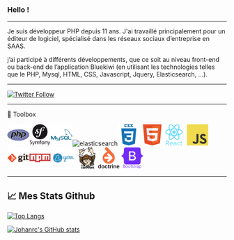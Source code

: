 ### Hello !

---

Je suis développeur PHP depuis 11 ans. J'ai travaillé principalement pour un éditeur de logiciel, spécialisé dans les réseaux sociaux d’entreprise en SAAS. 

j’ai participé à différents développements, que ce soit au niveau front-end ou back-end de l’application Bluekiwi (en utilisant les technologies telles que le PHP, Mysql, HTML, CSS, Javascript, Jquery, Elasticsearch, …).

---

[![Twitter Follow](https://img.shields.io/twitter/follow/johanrc_pro?label=Follow%20&style=social)](https://twitter.com/intent/follow?screen_name=johanrc_pro)

---

🧰 Toolbox

<img src="https://github.com/devicons/devicon/blob/master/icons/php/php-original.svg" alt="PHP" width="50" height="50"/><img src="https://github.com/devicons/devicon/blob/master/icons/symfony/symfony-original-wordmark.svg" alt="Symfony" width="50" height="50"/><img src="https://github.com/devicons/devicon/blob/master/icons/mysql/mysql-plain-wordmark.svg" alt="mysql" width="50" height="50"/><img src="https://static-www.elastic.co/v3/assets/bltefdd0b53724fa2ce/blt987f36e6cf17bc9a/5ea8c7fba7bdee51f48010f7/brand-elastic-vertical-220x130.svg" alt="elasticsearch" width="50" height="50"/><img src="https://github.com/devicons/devicon/blob/master/icons/css3/css3-plain-wordmark.svg" alt="CSS" width="50" height="50"/> <img src="https://github.com/devicons/devicon/blob/master/icons/html5/html5-original.svg" alt="HTML" width="50" height="50"/><img src="https://github.com/devicons/devicon/blob/master/icons/react/react-original-wordmark.svg" alt="ReactJs" width="50" height="50"/> <img src="https://github.com/devicons/devicon/blob/master/icons/javascript/javascript-original.svg" alt="JavaScript" width="50" height="50"/> 
<img src="https://github.com/devicons/devicon/blob/master/icons/git/git-original-wordmark.svg" alt="Git" width="50" height="50"/><img src="https://github.com/devicons/devicon/blob/master/icons/npm/npm-original-wordmark.svg" alt="npm" width="50" height="50"/> <img src="https://github.com/devicons/devicon/blob/master/icons/yarn/yarn-original-wordmark.svg" alt="yarn" width="50" height="50"/> <img src="https://github.com/devicons/devicon/blob/master/icons/composer/composer-original.svg" alt="composer" width="50" height="50"/><img src="https://github.com/devicons/devicon/blob/master/icons/doctrine/doctrine-original-wordmark.svg" alt="composer" width="50" height="50"/> <img src="https://github.com/devicons/devicon/blob/master/icons/bootstrap/bootstrap-plain-wordmark.svg" alt="bootstrap" width="50" height="50"/>

---

## &#x1f4c8; Mes Stats Github

[![Top Langs](https://github-readme-stats.vercel.app/api/top-langs/?username=neodraken&hide=java,html,css&theme=radical)](https://github.com/anuraghazra/github-readme-stats)

[![Johanrc's GitHub stats](https://github-readme-stats.vercel.app/api?username=neodraken&theme=radical)](https://github.com/anuraghazra/github-readme-stats)


<!--
**neodraken/neodraken** is a ✨ _special_ ✨ repository because its `README.md` (this file) appears on your GitHub profile.

Here are some ideas to get you started:

- 🔭 I’m currently working on ...
- 🌱 I’m currently learning ...
- 👯 I’m looking to collaborate on ...
- 🤔 I’m looking for help with ...
- 💬 Ask me about ...
- 📫 How to reach me: ...
- 😄 Pronouns: ...
- ⚡ Fun fact: ...
-->
